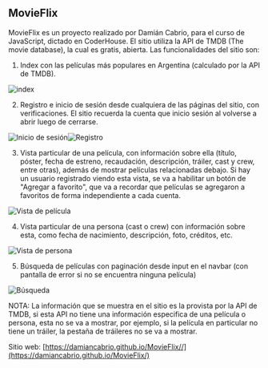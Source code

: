 ## MovieFlix

MovieFlix es un proyecto realizado por Damián Cabrio, para el curso de JavaScript, dictado en CoderHouse.
El sitio utiliza la API de TMDB (The movie database), la cual es gratis, abierta.
Las funcionalidades del sitio son:

1. Index con las películas más populares en Argentina (calculado por la API de TMDB).

![index](https://i.imgur.com/W8GmBZr.png)

2. Registro e inicio de sesión desde cualquiera de las páginas del sitio, con verificaciones. El sitio recuerda la cuenta que inicio sesión al volverse a abrir luego de cerrarse.

![Inicio de sesión](https://i.imgur.com/helHjXH.png)![Registro](https://i.imgur.com/y4fuZoB.png)

3. Vista particular de una película, con información sobre ella (título, póster, fecha de estreno, recaudación, descripción, tráiler, cast y crew, entre otras), además de mostrar películas relacionadas debajo. Si hay un usuario registrado viendo esta vista, se va a habilitar un botón de "Agregar a favorito", que va a recordar que películas se agregaron a favoritos de forma independiente a cada cuenta.

![Vista de película](https://i.imgur.com/kbot5cA.png)

4. Vista particular de una persona (cast o crew) con información sobre esta, como fecha de nacimiento, descripción, foto, créditos, etc.

![Vista de persona](https://i.imgur.com/yfsJk5g.png) 

5. Búsqueda de películas con paginación desde input en el navbar (con pantalla de error si no se encuentra ninguna película)

![Búsqueda](https://i.imgur.com/5fCnxOF.png) 

NOTA: La información que se muestra en el sitio es la provista por la API de TMDB, si esta API no tiene una información especifica de una película o persona, esta no se va a mostrar, por ejemplo, si la película en particular no tiene un tráiler, la pestaña de tráileres no se va a mostrar.

Sitio web: [https://damiancabrio.github.io/MovieFlix//](https://damiancabrio.github.io/MovieFlix/) 
